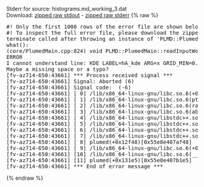Stderr for source:  histograms.md_working_3.dat   
Download: [zipped raw stdout](histograms.md_working_3.dat.plumed.stdout.txt.zip) - [zipped raw stderr](histograms.md_working_3.dat.plumed.stderr.txt.zip) 
{% raw %}
<pre>
#! Only the first 1000 rows of the error file are shown below
#! To inspect the full error file, please download the zipped raw stderr file above
terminate called after throwing an instance of 'PLMD::Plumed::ExceptionError'
what():
(core/PlumedMain.cpp:824) void PLMD::PlumedMain::readInputWords(const std::vector<std::__cxx11::basic_string<char> >&)
ERROR
I cannot understand line: KDE LABEL=hA_kde ARG=x GRID_MIN=0.0 GRID_MAX=3.0 GRID_BIN=100 HEIGHTS=hA_h METRIC=hA_icov
Maybe a missing space or a typo?
[fv-az714-650:43661] *** Process received signal ***
[fv-az714-650:43661] Signal: Aborted (6)
[fv-az714-650:43661] Signal code:  (-6)
[fv-az714-650:43661] [ 0] /lib/x86_64-linux-gnu/libc.so.6(+0x42520)[0x7f34b8842520]
[fv-az714-650:43661] [ 1] /lib/x86_64-linux-gnu/libc.so.6(pthread_kill+0x12c)[0x7f34b88969fc]
[fv-az714-650:43661] [ 2] /lib/x86_64-linux-gnu/libc.so.6(raise+0x16)[0x7f34b8842476]
[fv-az714-650:43661] [ 3] /lib/x86_64-linux-gnu/libc.so.6(abort+0xd3)[0x7f34b88287f3]
[fv-az714-650:43661] [ 4] /lib/x86_64-linux-gnu/libstdc++.so.6(+0xa2b9e)[0x7f34b8ca2b9e]
[fv-az714-650:43661] [ 5] /lib/x86_64-linux-gnu/libstdc++.so.6(+0xae20c)[0x7f34b8cae20c]
[fv-az714-650:43661] [ 6] /lib/x86_64-linux-gnu/libstdc++.so.6(+0xae277)[0x7f34b8cae277]
[fv-az714-650:43661] [ 7] /lib/x86_64-linux-gnu/libstdc++.so.6(__cxa_rethrow+0x4b)[0x7f34b8cae52b]
[fv-az714-650:43661] [ 8] plumed(+0x12f48)[0x55e8e407af48]
[fv-az714-650:43661] [ 9] /lib/x86_64-linux-gnu/libc.so.6(+0x29d90)[0x7f34b8829d90]
[fv-az714-650:43661] [10] /lib/x86_64-linux-gnu/libc.so.6(__libc_start_main+0x80)[0x7f34b8829e40]
[fv-az714-650:43661] [11] plumed(+0x131e5)[0x55e8e407b1e5]
[fv-az714-650:43661] *** End of error message ***
</pre>
{% endraw %}
